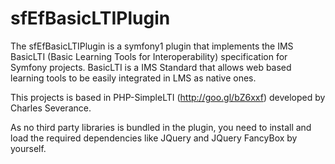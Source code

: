 sfEfBasicLTIPlugin
==================

The sfEfBasicLTIPlugin is a symfony1 plugin that implements the IMS BasicLTI (Basic Learning Tools for Interoperability) specification for Symfony projects. BasicLTI is a IMS Standard that allows web based learning tools to be easily integrated in LMS as native ones.

This projects is based in PHP-SimpleLTI (http://goo.gl/bZ6xxf) developed by Charles Severance.

As no third party libraries is bundled in the plugin, you need to install and
load the required dependencies like JQuery and JQuery FancyBox by yourself.
